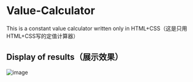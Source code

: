 # Value-Calculator
This is a constant value calculator written only in HTML+CSS（这是只用HTML+CSS写的定值计算器）

## Display of results（展示效果）
![image](https://github.com/yunli01hegui/Value-Calculator/assets/134910544/836e56a8-d984-447d-9899-42c1f3073088)


